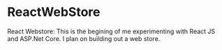 # ReactWebStore


React Webstore: This is the begining of me experimenting with React JS and ASP.Net Core. I plan on building out a web store.

